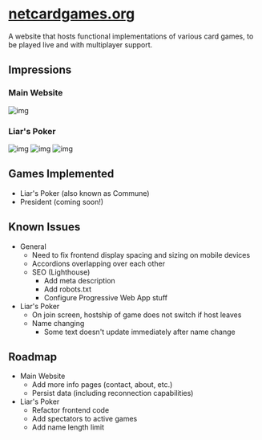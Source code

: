 # [netcardgames.org](https://netcardgames.org/)

A website that hosts functional implementations of various card games, to be played live and with multiplayer support. 

## Impressions

### Main Website
![img](https://i.imgur.com/b95VQJf.png)

### Liar's Poker
![img](https://i.imgur.com/RhMIaXe.png)
![img](https://i.imgur.com/GMlVY9X.png)
![img](https://i.imgur.com/VN0CIL0.png)

## Games Implemented
- Liar's Poker (also known as Commune)
- President (coming soon!)

## Known Issues
- General
  - Need to fix frontend display spacing and sizing on mobile devices
  - Accordions overlapping over each other
  - SEO (Lighthouse)
    - Add meta description
    - Add robots.txt
    - Configure Progressive Web App stuff
- Liar's Poker
  - On join screen, hostship of game does not switch if host leaves
  - Name changing
    - Some text doesn't update immediately after name change

## Roadmap
- Main Website
  - Add more info pages (contact, about, etc.) 
  - Persist data (including reconnection capabilities)
- Liar's Poker
  - Refactor frontend code
  - Add spectators to active games
  - Add name length limit





